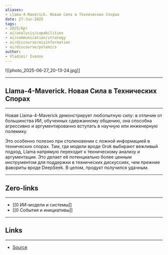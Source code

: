```yaml
---
aliases: 
- Llama-4-Maverick. Новая Сила в Технических Спорах 
date: 27-Jun-2025
tags:
- 2025/Apr
- ai/analysis/capabilities
- ai/communication/strategy
- ai/discourse/misinformation
- ai/discourse/polemics
author:
- Vladimir Ivanov
---
```

![[photo_2025-06-27_20-13-24.jpg]]

-----
##  Llama-4-Maverick. Новая Сила в Технических Спорах 
-----
Новая Llama-4-Maverick демонстрирует любопытную силу: в отличие от большинства ИИ, обученных сдержанному общению, она способна агрессивно и аргументированно вступать в научную или инженерную полемику. 

Это особенно полезно при столкновении с ложной информацией в технических спорах. Там, где модели вроде Grok выбирают вежливый подход, Llama напрямую переходит к техническому анализу и аргументации. Это делает её потенциально более ценным инструментом для поддержки в технических дискуссиях, чем прежние фавориты вроде DeepSeek. В целом, продукт получился удачным.

---
## Zero-links
---
- [[0 ИИ-модели и системы]]
- [[0 События и инициативы]]

---
## Links
---
- [Source](https://t.me/turboproject/1571)